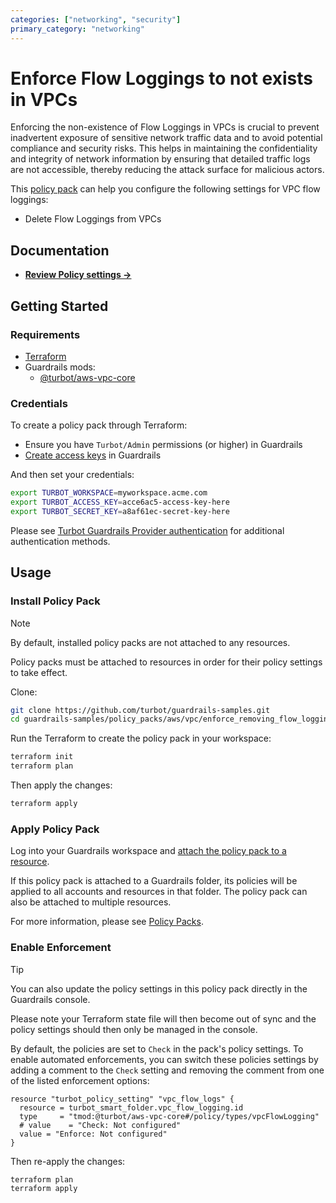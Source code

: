 ```yaml
---
categories: ["networking", "security"]
primary_category: "networking"
---
```


# Enforce Flow Loggings to not exists in VPCs

Enforcing the non-existence of Flow Loggings in VPCs is crucial to prevent inadvertent exposure of sensitive network traffic data and to avoid potential compliance and security risks. This helps in maintaining the confidentiality and integrity of network information by ensuring that detailed traffic logs are not accessible, thereby reducing the attack surface for malicious actors.

This [policy pack](https://turbot.com/guardrails/docs/concepts/resources/smart-folders) can help you configure the following settings for VPC flow loggings:

- Delete Flow Loggings from VPCs

## Documentation

- **[Review Policy settings →](https://hub-guardrails-turbot-com-git-development-turbot.vercel.app/policy-packs/enforce_removing_flow_loggings_from_vpcs/settings)**

## Getting Started

### Requirements

- [Terraform](https://developer.hashicorp.com/terraform/tutorials/aws-get-started/install-cli)
- Guardrails mods:
  - [@turbot/aws-vpc-core](https://hub-guardrails-turbot-com-git-development-turbot.vercel.app/aws/mods/aws-vpc-core)

### Credentials

To create a policy pack through Terraform:

- Ensure you have `Turbot/Admin` permissions (or higher) in Guardrails
- [Create access keys](https://turbot.com/guardrails/docs/guides/iam/access-keys#generate-a-new-guardrails-api-access-key) in Guardrails

And then set your credentials:

```sh
export TURBOT_WORKSPACE=myworkspace.acme.com
export TURBOT_ACCESS_KEY=acce6ac5-access-key-here
export TURBOT_SECRET_KEY=a8af61ec-secret-key-here
```

Please see [Turbot Guardrails Provider authentication](https://registry.terraform.io/providers/turbot/turbot/latest/docs#authentication) for additional authentication methods.

## Usage

### Install Policy Pack

> [!NOTE]
> By default, installed policy packs are not attached to any resources.
>
> Policy packs must be attached to resources in order for their policy settings to take effect.

Clone:

```sh
git clone https://github.com/turbot/guardrails-samples.git
cd guardrails-samples/policy_packs/aws/vpc/enforce_removing_flow_loggings_from_vpcs
```

Run the Terraform to create the policy pack in your workspace:

```sh
terraform init
terraform plan
```

Then apply the changes:

```sh
terraform apply
```

### Apply Policy Pack

Log into your Guardrails workspace and [attach the policy pack to a resource](https://turbot.com/guardrails/docs/guides/working-with-folders/smart#attach-a-smart-folder-to-a-resource).

If this policy pack is attached to a Guardrails folder, its policies will be applied to all accounts and resources in that folder. The policy pack can also be attached to multiple resources.

For more information, please see [Policy Packs](https://turbot.com/guardrails/docs/concepts/resources/smart-folders).

### Enable Enforcement

> [!TIP]
> You can also update the policy settings in this policy pack directly in the Guardrails console.
>
> Please note your Terraform state file will then become out of sync and the policy settings should then only be managed in the console.

By default, the policies are set to `Check` in the pack's policy settings. To enable automated enforcements, you can switch these policies settings by adding a comment to the `Check` setting and removing the comment from one of the listed enforcement options:

```hcl
resource "turbot_policy_setting" "vpc_flow_logs" {
  resource = turbot_smart_folder.vpc_flow_logging.id
  type     = "tmod:@turbot/aws-vpc-core#/policy/types/vpcFlowLogging"
  # value    = "Check: Not configured"
  value = "Enforce: Not configured"
}
```

Then re-apply the changes:

```sh
terraform plan
terraform apply
```
